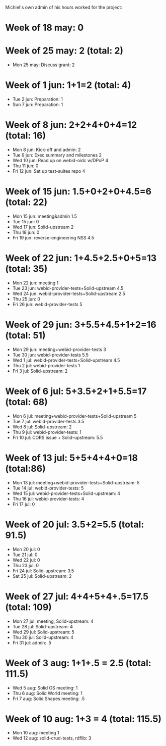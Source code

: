 Michiel's own admin of his hours worked for the project:

# Week of 18 may: 0

# Week of 25 may: 2 (total: 2)
* Mon 25 may: Discuss grant: 2

# Week of 1 jun: 1+1=2 (total: 4)
* Tue 2 jun: Preparation: 1
* Sun 7 jun: Preparation: 1

# Week of 8 jun: 2+2+4+0+4=12 (total: 16)
* Mon 8 jun: Kick-off and admin: 2
* Tue 9 jun: Exec summary and milestones 2
* Wed 10 jun: Read up on webid-oidc w/DPoP 4
* Thu 11 jun: 0
* Fri 12 jun: Set up test-suites repo 4

# Week of 15 jun: 1.5+0+2+0+4.5=6 (total: 22)
* Mon 15 jun: meeting&admin 1.5
* Tue 15 jun: 0
* Wed 17 jun: Solid-upstream 2
* Thu 18 jun: 0
* Fri 19 jun: reverse-engineering NSS 4.5

# Week of 22 jun: 1+4.5+2.5+0+5=13 (total: 35)
* Mon 22 jun: meeting 1
* Tue 23 jun: webid-provider-tests+Solid-upstream 4.5
* Wed 24 jun: webid-provider-tests+Solid-upstream 2.5
* Thu 25 jun: 0
* Fri 26 jun: webid-provider-tests 5

# Week of 29 jun: 3+5.5+4.5+1+2=16 (total: 51)
* Mon 29 jun: meeting+webid-provider-tests 3
* Tue 30 jun: webid-provider-tests 5.5
* Wed 1 jul: webid-provider-tests+Solid-upstream 4.5
* Thu 2 jul: webid-provider-tests 1
* Fri 3 jul: Solid-upstream: 2

# Week of 6 jul: 5+3.5+2+1+5.5=17 (total: 68)
* Mon 6 jul: meeting+webid-provider-tests+Solid-upstream 5
* Tue 7 jul: webid-provider-tests 3.5
* Wed 8 jul: Solid-upstream: 2
* Thu 9 jul: webid-provider-tests: 1
* Fri 10 jul: CORS issue + Solid-upstream: 5.5

# Week of 13 jul: 5+5+4+4+0=18 (total:86)
* Mon 13 jul: meeting+webid-provider-tests+Solid-upstream: 5
* Tue 14 jul: webid-provider-tests: 5
* Wed 15 jul: webid-provider-tests+Solid-upstream: 4
* Thu 16 jul: webid-provider-tests: 4
* Fri 17 jul: 0

# Week of 20 jul: 3.5+2=5.5 (total: 91.5)
* Mon 20 jul: 0
* Tue 21 jul: 0
* Wed 22 jul: 0
* Thu 23 jul: 0
* Fri 24 jul: Solid-upstream: 3.5
* Sat 25 jul: Solid-upstream: 2

# Week of 27 jul: 4+4+5+4+.5=17.5 (total: 109)
* Mon 27 jul: meeting, Solid-upstream: 4
* Tue 28 jul: Solid-upstream: 4
* Wed 29 jul: Solid-upstream: 5
* Thu 30 jul: Solid-upstream: 4
* Fri 31 jul: admin: .5

# Week of 3 aug: 1+1+.5 = 2.5 (total: 111.5)
* Wed 5 aug: Solid OS meeting: 1
* Thu 6 aug: Solid World meeting: 1
* Fri 7 aug: Solid Shapes meeting: .5

# Week of 10 aug: 1+3 = 4 (total: 115.5)
* Mon 10 aug: meeting 1
* Wed 12 aug: solid-crud-tests, rdflib: 3

